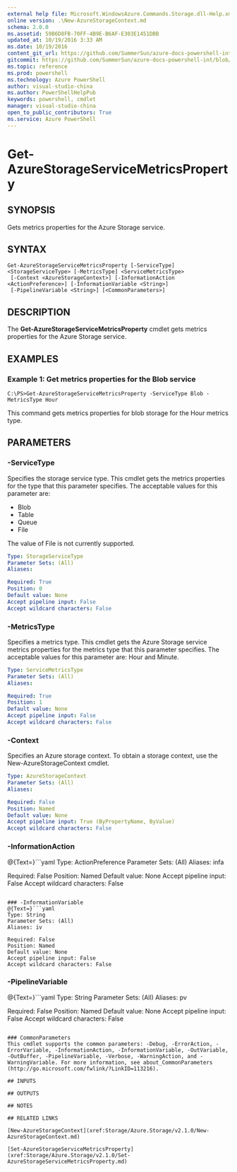 ```yaml
---
external help file: Microsoft.WindowsAzure.Commands.Storage.dll-Help.xml
online version: .\New-AzureStorageContext.md
schema: 2.0.0
ms.assetid: 59B6D8FB-70FF-4B9E-B6AF-E303E1451DBB
updated_at: 10/19/2016 3:33 AM
ms.date: 10/19/2016
content_git_url: https://github.com/SummerSun/azure-docs-powershell-int/blob/master/azureps-cmdlets-docs/Storage/Azure.Storage/v2.1.0/Get-AzureStorageServiceMetricsProperty.md
gitcommit: https://github.com/SummerSun/azure-docs-powershell-int/blob/c0d1e448da01261236e9ece01ca5c2a98effbf31/azureps-cmdlets-docs/Storage/Azure.Storage/v2.1.0/Get-AzureStorageServiceMetricsProperty.md
ms.topic: reference
ms.prod: powershell
ms.technology: Azure PowerShell
author: visual-studio-china
ms.author: PowerShellHelpPub
keywords: powershell, cmdlet
manager: visual-studio-china
open_to_public_contributors: True
ms.service: Azure PowerShell
---
```


# Get-AzureStorageServiceMetricsProperty

## SYNOPSIS
Gets metrics properties for the Azure Storage service.

## SYNTAX

```
Get-AzureStorageServiceMetricsProperty [-ServiceType] <StorageServiceType> [-MetricsType] <ServiceMetricsType>
 [-Context <AzureStorageContext>] [-InformationAction <ActionPreference>] [-InformationVariable <String>]
 [-PipelineVariable <String>] [<CommonParameters>]
```

## DESCRIPTION
The **Get-AzureStorageServiceMetricsProperty** cmdlet gets metrics properties for the Azure Storage service.

## EXAMPLES

### Example 1: Get metrics properties for the Blob service
```
C:\PS>Get-AzureStorageServiceMetricsProperty -ServiceType Blob -MetricsType Hour
```

This command gets metrics properties for blob storage for the Hour metrics type.

## PARAMETERS

### -ServiceType
Specifies the storage service type.
This cmdlet gets the metrics properties for the type that this parameter specifies.
The acceptable values for this parameter are:

- Blob 
- Table
- Queue
- File 

The value of File is not currently supported.

```yaml
Type: StorageServiceType
Parameter Sets: (All)
Aliases: 

Required: True
Position: 0
Default value: None
Accept pipeline input: False
Accept wildcard characters: False
```

### -MetricsType
Specifies a metrics type.
This cmdlet gets the Azure Storage service metrics properties for the metrics type that this parameter specifies.
The acceptable values for this parameter are: Hour and Minute.

```yaml
Type: ServiceMetricsType
Parameter Sets: (All)
Aliases: 

Required: True
Position: 1
Default value: None
Accept pipeline input: False
Accept wildcard characters: False
```

### -Context
Specifies an Azure storage context.
To obtain a storage context, use the New-AzureStorageContext cmdlet.

```yaml
Type: AzureStorageContext
Parameter Sets: (All)
Aliases: 

Required: False
Position: Named
Default value: None
Accept pipeline input: True (ByPropertyName, ByValue)
Accept wildcard characters: False
```

### -InformationAction
@{Text=}```yaml
Type: ActionPreference
Parameter Sets: (All)
Aliases: infa

Required: False
Position: Named
Default value: None
Accept pipeline input: False
Accept wildcard characters: False
```

### -InformationVariable
@{Text=}```yaml
Type: String
Parameter Sets: (All)
Aliases: iv

Required: False
Position: Named
Default value: None
Accept pipeline input: False
Accept wildcard characters: False
```

### -PipelineVariable
@{Text=}```yaml
Type: String
Parameter Sets: (All)
Aliases: pv

Required: False
Position: Named
Default value: None
Accept pipeline input: False
Accept wildcard characters: False
```

### CommonParameters
This cmdlet supports the common parameters: -Debug, -ErrorAction, -ErrorVariable, -InformationAction, -InformationVariable, -OutVariable, -OutBuffer, -PipelineVariable, -Verbose, -WarningAction, and -WarningVariable. For more information, see about_CommonParameters (http://go.microsoft.com/fwlink/?LinkID=113216).

## INPUTS

## OUTPUTS

## NOTES

## RELATED LINKS

[New-AzureStorageContext](xref:Storage/Azure.Storage/v2.1.0/New-AzureStorageContext.md)

[Set-AzureStorageServiceMetricsProperty](xref:Storage/Azure.Storage/v2.1.0/Set-AzureStorageServiceMetricsProperty.md)


